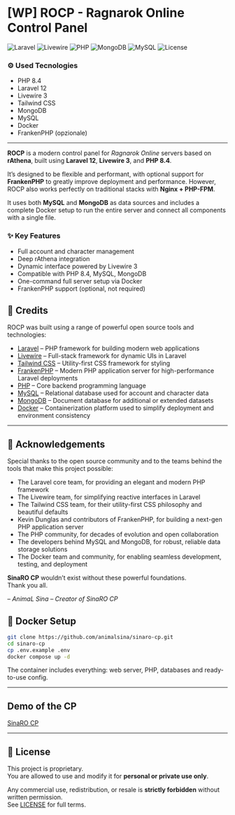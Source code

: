 
# [WP] ROCP - Ragnarok Online Control Panel

![Laravel](https://img.shields.io/badge/Laravel-12-red)
![Livewire](https://img.shields.io/badge/Livewire-v3-orange)
![PHP](https://img.shields.io/badge/PHP-8.4-blue)
![MongoDB](https://img.shields.io/badge/MongoDB-green)
![MySQL](https://img.shields.io/badge/MySQL-lightgrey)
![License](https://img.shields.io/badge/license-Custom-lightgrey)



### ⚙️ Used Tecnologies

- PHP 8.4
- Laravel 12
- Livewire 3
- Tailwind CSS
- MongoDB
- MySQL
- Docker
- FrankenPHP (opzionale)

---

**ROCP** is a modern control panel for *Ragnarok Online* servers based on **rAthena**, built using **Laravel 12**, **Livewire 3**, and **PHP 8.4**.

It’s designed to be flexible and performant, with optional support for **FrankenPHP** to greatly improve deployment and performance. However, ROCP also works perfectly on traditional stacks with **Nginx + PHP-FPM**.

It uses both **MySQL** and **MongoDB** as data sources and includes a complete Docker setup to run the entire server and connect all components with a single file.

### ✨ Key Features

- Full account and character management
- Deep rAthena integration
- Dynamic interface powered by Livewire 3
- Compatible with PHP 8.4, MySQL, MongoDB
- One-command full server setup via Docker
- FrankenPHP support (optional, not required)
  
## 📜 Credits

ROCP was built using a range of powerful open source tools and technologies:

- [Laravel](https://laravel.com) – PHP framework for building modern web applications  
- [Livewire](https://livewire.laravel.com) – Full-stack framework for dynamic UIs in Laravel  
- [Tailwind CSS](https://tailwindcss.com) – Utility-first CSS framework for styling  
- [FrankenPHP](https://frankenphp.dev) – Modern PHP application server for high-performance Laravel deployments  
- [PHP](https://www.php.net) – Core backend programming language  
- [MySQL](https://www.mysql.com) – Relational database used for account and character data  
- [MongoDB](https://www.mongodb.com) – Document database for additional or extended datasets  
- [Docker](https://www.docker.com) – Containerization platform used to simplify deployment and environment consistency
---

## 🙏 Acknowledgements

Special thanks to the open source community and to the teams behind the tools that make this project possible:

- The Laravel core team, for providing an elegant and modern PHP framework  
- The Livewire team, for simplifying reactive interfaces in Laravel  
- The Tailwind CSS team, for their utility-first CSS philosophy and beautiful defaults  
- Kevin Dunglas and contributors of FrankenPHP, for building a next-gen PHP application server  
- The PHP community, for decades of evolution and open collaboration  
- The developers behind MySQL and MongoDB, for robust, reliable data storage solutions  
- The Docker team and community, for enabling seamless development, testing, and deployment  

**SinaRO CP** wouldn’t exist without these powerful foundations.  
Thank you all.

*– AnimaL Sina – Creator of SinaRO CP*

## 🐳 Docker Setup

```bash
git clone https://github.com/animalsina/sinaro-cp.git
cd sinaro-cp
cp .env.example .env
docker compose up -d
```

The container includes everything: web server, PHP, databases and ready-to-use config.

---

## Demo of the CP
[SinaRO CP](https://rocp.animalsina.work)

---

## 🪪 License

This project is proprietary.  
You are allowed to use and modify it for **personal or private use only**.

Any commercial use, redistribution, or resale is **strictly forbidden** without written permission.  
See [LICENSE](LICENSE) for full terms.
